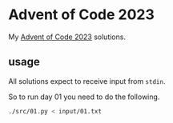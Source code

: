 # Advent of Code 2023

My [Advent of Code 2023](https://adventofcode.com/2023) solutions.

## usage

All solutions expect to receive input from `stdin`.

So to run day 01 you need to do the following.

```sh
./src/01.py < input/01.txt
```
